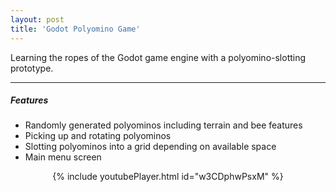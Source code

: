 ```yaml
---
layout: post
title: 'Godot Polyomino Game'
---
```

Learning the ropes of the Godot game engine with a polyomino-slotting prototype.

---
##### Features

- Randomly generated polyominos including terrain and bee features
- Picking up and rotating polyominos
- Slotting polyominos into a grid depending on available space
- Main menu screen

<div align="center">
{% include youtubePlayer.html id="w3CDphwPsxM" %}
</div>